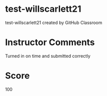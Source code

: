 # test-willscarlett21
test-willscarlett21 created by GitHub Classroom
# Instructor Comments
Turned in on time and submitted correctly
# Score
100
